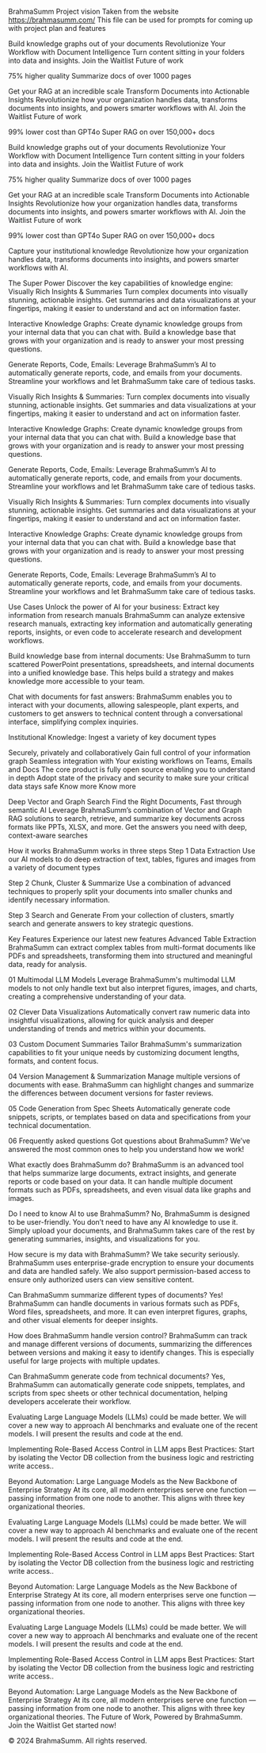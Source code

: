 BrahmaSumm Project vision
Taken from the website https://brahmasumm.com/
This file can be used for prompts for coming up with project plan and features

Build knowledge graphs out of your documents
Revolutionize Your Workflow with Document Intelligence
Turn content sitting in your folders into data and insights.
Join the Waitlist Future of work

75% higher quality
Summarize docs of over 1000 pages


Get your RAG at an incredible scale
Transform Documents into Actionable Insights
Revolutionize how your organization handles data, transforms documents into insights, and powers smarter workflows with AI.
Join the Waitlist Future of work

99% lower cost than GPT4o
Super RAG on over 150,000+ docs


Build knowledge graphs out of your documents
Revolutionize Your Workflow with Document Intelligence
Turn content sitting in your folders into data and insights.
Join the Waitlist Future of work

75% higher quality
Summarize docs of over 1000 pages


Get your RAG at an incredible scale
Transform Documents into Actionable Insights
Revolutionize how your organization handles data, transforms documents into insights, and powers smarter workflows with AI.
Join the Waitlist Future of work

99% lower cost than GPT4o
Super RAG on over 150,000+ docs


Capture your institutional knowledge
Revolutionize how your organization handles data, transforms documents into insights, and powers smarter workflows with AI.

The Super Power
Discover the key capabilities of knowledge engine:
Visually Rich Insights & Summaries
Turn complex documents into visually stunning, actionable insights. Get summaries and data visualizations at your fingertips, making it easier to understand and act on information faster.

Interactive Knowledge Graphs:
Create dynamic knowledge groups from your internal data that you can chat with. Build a knowledge base that grows with your organization and is ready to answer your most pressing questions.

Generate Reports, Code, Emails:
Leverage BrahmaSumm’s AI to automatically generate reports, code, and emails from your documents. Streamline your workflows and let BrahmaSumm take care of tedious tasks.

Visually Rich Insights & Summaries:
Turn complex documents into visually stunning, actionable insights. Get summaries and data visualizations at your fingertips, making it easier to understand and act on information faster.

Interactive Knowledge Graphs:
Create dynamic knowledge groups from your internal data that you can chat with. Build a knowledge base that grows with your organization and is ready to answer your most pressing questions.

Generate Reports, Code, Emails:
Leverage BrahmaSumm’s AI to automatically generate reports, code, and emails from your documents. Streamline your workflows and let BrahmaSumm take care of tedious tasks.

Visually Rich Insights & Summaries:
Turn complex documents into visually stunning, actionable insights. Get summaries and data visualizations at your fingertips, making it easier to understand and act on information faster.

Interactive Knowledge Graphs:
Create dynamic knowledge groups from your internal data that you can chat with. Build a knowledge base that grows with your organization and is ready to answer your most pressing questions.

Generate Reports, Code, Emails:
Leverage BrahmaSumm’s AI to automatically generate reports, code, and emails from your documents. Streamline your workflows and let BrahmaSumm take care of tedious tasks.


Use Cases
Unlock the power of AI for your business:
Extract key information from research manuals
BrahmaSumm can analyze extensive research manuals, extracting key information and automatically generating reports, insights, or even code to accelerate research and development workflows.

Build knowledge base from internal documents:
Use BrahmaSumm to turn scattered PowerPoint presentations, spreadsheets, and internal documents into a unified knowledge base. This helps build a strategy and makes knowledge more accessible to your team.

Chat with documents for fast answers:
BrahmaSumm enables you to interact with your documents, allowing salespeople, plant experts, and customers to get answers to technical content through a conversational interface, simplifying complex inquiries.

Institutional Knowledge:
Ingest a variety of key document types


Securely, privately and collaboratively
Gain full control of your information graph
Seamless integration with Your existing workflows on Teams, Emails and Docs
The core product is fully open source enabling you to understand in depth
Adopt state of the privacy and security to make sure your critical data stays safe
Know more Know more

Deep Vector and Graph Search
Find the Right Documents, Fast through semantic AI
Leverage BrahmaSumm’s combination of Vector and Graph RAG solutions to search, retrieve, and summarize key documents across formats like PPTs, XLSX, and more. Get the answers you need with deep, context-aware searches

How it works
BrahmaSumm works in three steps
Step 1
Data Extraction
Use our AI models to do deep extraction of text, tables, figures and images from a variety of document types

Step 2
Chunk, Cluster & Summarize
Use a combination of advanced techniques to properly split your documents into smaller chunks and identify necessary information.

Step 3
Search and Generate
From your collection of clusters, smartly search and generate answers to key strategic questions.

Key Features
Experience our latest new features
Advanced Table Extraction
BrahmaSumm can extract complex tables from multi-format documents like PDFs and spreadsheets, transforming them into structured and meaningful data, ready for analysis.

01 Multimodal LLM Models
Leverage BrahmaSumm's multimodal LLM models to not only handle text but also interpret figures, images, and charts, creating a comprehensive understanding of your data.

02 Clever Data Visualizations
Automatically convert raw numeric data into insightful visualizations, allowing for quick analysis and deeper understanding of trends and metrics within your documents.

03 Custom Document Summaries
Tailor BrahmaSumm's summarization capabilities to fit your unique needs by customizing document lengths, formats, and content focus.

04 Version Management & Summarization
Manage multiple versions of documents with ease. BrahmaSumm can highlight changes and summarize the differences between document versions for faster reviews.

05 Code Generation from Spec Sheets
Automatically generate code snippets, scripts, or templates based on data and specifications from your technical documentation.

06 Frequently asked questions
Got questions about BrahmaSumm? We’ve answered the most common ones to help you understand how we work!



What exactly does BrahmaSumm do?
BrahmaSumm is an advanced tool that helps summarize large documents, extract insights, and generate reports or code based on your data. It can handle multiple document formats such as PDFs, spreadsheets, and even visual data like graphs and images.

Do I need to know AI to use BrahmaSumm?
No, BrahmaSumm is designed to be user-friendly. You don’t need to have any AI knowledge to use it. Simply upload your documents, and BrahmaSumm takes care of the rest by generating summaries, insights, and visualizations for you.

How secure is my data with BrahmaSumm?
We take security seriously. BrahmaSumm uses enterprise-grade encryption to ensure your documents and data are handled safely. We also support permission-based access to ensure only authorized users can view sensitive content.

Can BrahmaSumm summarize different types of documents?
Yes! BrahmaSumm can handle documents in various formats such as PDFs, Word files, spreadsheets, and more. It can even interpret figures, graphs, and other visual elements for deeper insights.

How does BrahmaSumm handle version control?
BrahmaSumm can track and manage different versions of documents, summarizing the differences between versions and making it easy to identify changes. This is especially useful for large projects with multiple updates.

Can BrahmaSumm generate code from technical documents?
Yes, BrahmaSumm can automatically generate code snippets, templates, and scripts from spec sheets or other technical documentation, helping developers accelerate their workflow.

Evaluating Large Language Models (LLMs) could be made better.
We will cover a new way to approach AI benchmarks and evaluate one of the recent models. I will present the results and code at the end.

Implementing Role-Based Access Control in LLM apps
Best Practices: Start by isolating the Vector DB collection from the business logic and restricting write access..

Beyond Automation: Large Language Models as the New Backbone of Enterprise Strategy
At its core, all modern enterprises serve one function — passing information from one node to another. This aligns with three key organizational theories.

Evaluating Large Language Models (LLMs) could be made better.
We will cover a new way to approach AI benchmarks and evaluate one of the recent models. I will present the results and code at the end.

Implementing Role-Based Access Control in LLM apps
Best Practices: Start by isolating the Vector DB collection from the business logic and restricting write access..

Beyond Automation: Large Language Models as the New Backbone of Enterprise Strategy
At its core, all modern enterprises serve one function — passing information from one node to another. This aligns with three key organizational theories.

Evaluating Large Language Models (LLMs) could be made better.
We will cover a new way to approach AI benchmarks and evaluate one of the recent models. I will present the results and code at the end.

Implementing Role-Based Access Control in LLM apps
Best Practices: Start by isolating the Vector DB collection from the business logic and restricting write access..

Beyond Automation: Large Language Models as the New Backbone of Enterprise Strategy
At its core, all modern enterprises serve one function — passing information from one node to another. This aligns with three key organizational theories.
The Future of Work, Powered by BrahmaSumm.
Join the Waitlist Get started now!


© 2024 BrahmaSumm. All rights reserved.